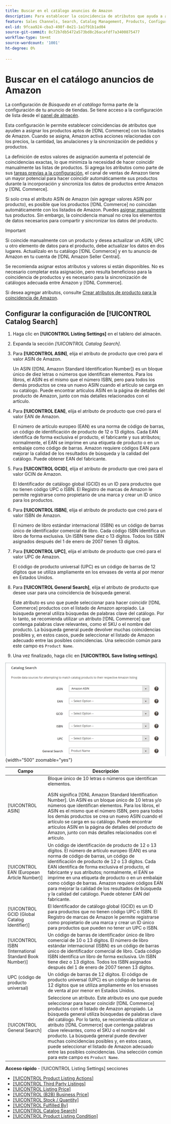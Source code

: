 ```yaml
---
title: Buscar en el catálogo anuncios de Amazon
description: Para establecer la coincidencia de atributos que ayuda a asignar productos de catálogo Commerce aptos con listas de Amazon, actualice la configuración de Búsqueda en el catálogo.
feature: Sales Channels, Search, Catalog Management, Products, Configuration
exl-id: 9fcaa924-cba3-498f-8e21-1a1f91b1ad04
source-git-commit: 8c72b7db5472a573bd8c26acafdf7a3400875477
workflow-type: tm+mt
source-wordcount: '1001'
ht-degree: 0%

---
```


# Buscar en el catálogo anuncios de Amazon

La configuración de _Búsqueda en el catálogo_ forma parte de la configuración de tu anuncio de tiendas. Se tiene acceso a la configuración de lista desde el [panel de almacén](./amazon-store-dashboard.md).

Esta configuración le permite establecer coincidencias de atributos que ayuden a asignar los productos aptos de [!DNL Commerce] con los listados de Amazon. Cuando se asigna, Amazon activa acciones relacionadas con los precios, la cantidad, las anulaciones y la sincronización de pedidos y productos.

La definición de estos valores de asignación aumenta el potencial de coincidencias exactas, lo que minimiza la necesidad de hacer coincidir manualmente las listas de productos. Si agrega los atributos como parte de sus [tareas previas a la configuración](./amazon-pre-setup-tasks.md), el canal de ventas de Amazon tiene un mayor potencial para hacer coincidir automáticamente sus productos durante la incorporación y sincroniza los datos de productos entre Amazon y [!DNL Commerce].

Si solo crea el atributo ASIN de Amazon (sin agregar valores ASIN por producto), es posible que los productos [!DNL Commerce] no coincidan automáticamente con los listados de Amazon. Puedes [asignar manualmente](./creating-assigning-catalog-products.md) tus productos. Sin embargo, la coincidencia manual no crea los elementos de datos necesarios para compartir y sincronizar los datos del producto.

>[!IMPORTANT]
>
>Si coincide manualmente con un producto y desea actualizar un ASIN, UPC u otro elemento de datos para el producto, debe actualizar los datos en dos lugares. Actualízalo en tu catálogo [!DNL Commerce] y en tu anuncio de Amazon en tu cuenta de [!DNL Amazon Seller Central].

Se recomienda asignar estos atributos y valores si están disponibles. No es necesario completar esta asignación, pero resulta beneficioso para la coincidencia de productos y es necesario para la sincronización de catálogos adecuada entre Amazon y [!DNL Commerce].

Si desea agregar atributos, consulte [Crear atributos de producto para la coincidencia de Amazon](./ob-creating-magento-attributes.md).

## Configurar la configuración de [!UICONTROL Catalog Search]

1. Haga clic en **[!UICONTROL Listing Settings]** en el tablero del almacén.

1. Expanda la sección _[!UICONTROL Catalog Search]_.

1. Para **[!UICONTROL ASIN]**, elija el atributo de producto que creó para el valor ASIN de Amazon.

   Un ASIN ([!DNL Amazon Standard Identification Number]) es un bloque único de diez letras o números que identifican elementos. Para los libros, el ASIN es el mismo que el número ISBN, pero para todos los demás productos se crea un nuevo ASIN cuando el artículo se carga en su catálogo. Puede encontrar artículos ASIN en la página de detalles del producto de Amazon, junto con más detalles relacionados con el artículo.

1. Para **[!UICONTROL EAN]**, elija el atributo de producto que creó para el valor EAN de Amazon.

   El número de artículo europeo (EAN) es una norma de código de barras, un código de identificación de producto de 12 o 13 dígitos. Cada EAN identifica de forma exclusiva el producto, el fabricante y sus atributos; normalmente, el EAN se imprime en una etiqueta de producto o en un embalaje como código de barras. Amazon requiere códigos EAN para mejorar la calidad de los resultados de búsqueda y la calidad del catálogo. Puede obtener EAN del fabricante.

1. Para **[!UICONTROL GCID]**, elija el atributo de producto que creó para el valor GCIN de Amazon.

   El Identificador de catálogo global (GCID) es un ID para productos que no tienen código UPC o ISBN. El Registro de marcas de Amazon le permite registrarse como propietario de una marca y crear un ID único para los productos.

1. Para **[!UICONTROL ISBN]**, elija el atributo de producto que creó para el valor ISBN de Amazon.

   El número de libro estándar internacional (ISBN) es un código de barras único de identificador comercial de libro. Cada código ISBN identifica un libro de forma exclusiva. Un ISBN tiene diez o 13 dígitos. Todos los ISBN asignados después del 1 de enero de 2007 tienen 13 dígitos.

1. Para **[!UICONTROL UPC]**, elija el atributo de producto que creó para el valor UPC de Amazon.

   El código de producto universal (UPC) es un código de barras de 12 dígitos que se utiliza ampliamente en los envases de venta al por menor en Estados Unidos.

1. Para **[!UICONTROL General Search]**, elija el atributo de producto que desee usar para una coincidencia de búsqueda general.

   Este atributo es uno que puede seleccionar para hacer coincidir [!DNL Commerce] productos con el listado de Amazon apropiado. La búsqueda general utiliza búsquedas de palabras clave del catálogo. Por lo tanto, se recomienda utilizar un atributo [!DNL Commerce] que contenga palabras clave relevantes, como el SKU o el nombre del producto. La búsqueda general puede devolver muchas coincidencias posibles y, en estos casos, puede seleccionar el listado de Amazon adecuado entre las posibles coincidencias. Una selección común para este campo es `Product Name`.

1. Una vez finalizado, haga clic en **[!UICONTROL Save listing settings]**.

![Búsqueda en el catálogo](assets/amazon-catalog-search.png){width="500" zoomable="yes"}

| Campo | Descripción |
|--------------------------------------------------------|--------------------------------------------------------------------------------------------------------------------------------------------------------------------------------------------------------------------------------------------------------------------------------------------------------------------------------------------------------------------------------------------------------------------------------------------------------------------------------------------------------------------------------------|
| [!UICONTROL ASIN] | Bloque único de 10 letras o números que identifican elementos.<br><br>ASIN significa [!DNL Amazon Standard Identification Number]. Un ASIN es un bloque único de 10 letras y/o números que identifican elementos. Para los libros, el ASIN es el mismo que el número ISBN, pero para todos los demás productos se crea un nuevo ASIN cuando el artículo se carga en su catálogo. Puede encontrar artículos ASIN en la página de detalles del producto de Amazon, junto con más detalles relacionados con el artículo. |
| [!UICONTROL EAN (European Article Number)] | Un código de identificación de producto de 12 o 13 dígitos. El número de artículo europeo (EAN) es una norma de código de barras, un código de identificación de producto de 12 o 13 dígitos. Cada EAN identifica de forma exclusiva el producto, el fabricante y sus atributos; normalmente, el EAN se imprime en una etiqueta de producto o en un embalaje como código de barras. Amazon requiere códigos EAN para mejorar la calidad de los resultados de búsqueda y la calidad del catálogo. Puede obtener EAN del fabricante. |
| [!UICONTROL GCID (Global Catalog Identifier)] | El Identificador de catálogo global (GCID) es un ID para productos que no tienen código UPC o ISBN. El Registro de marcas de Amazon le permite registrarse como propietario de una marca y crear un ID único para productos que pueden no tener un UPC o ISBN. |
| [!UICONTROL ISBN (International Standard Book Number)] | Un código de barras de identificador único de libro comercial de 10 o 13 dígitos. El número de libro estándar internacional (ISBN) es un código de barras único de identificador comercial de libro. Cada código ISBN identifica un libro de forma exclusiva. Un ISBN tiene diez o 13 dígitos. Todos los ISBN asignados después del 1 de enero de 2007 tienen 13 dígitos. |
| UPC (código de producto universal) | Un código de barras de 12 dígitos. El código de producto universal (UPC) es un código de barras de 12 dígitos que se utiliza ampliamente en los envases de venta al por menor en Estados Unidos. |
| [!UICONTROL General Search] | Seleccione un atributo. Este atributo es uno que puede seleccionar para hacer coincidir [!DNL Commerce] productos con el listado de Amazon apropiado. La búsqueda general utiliza búsquedas de palabras clave del catálogo. Por lo tanto, se recomienda utilizar un atributo [!DNL Commerce] que contenga palabras clave relevantes, como el SKU o el nombre del producto. La búsqueda general puede devolver muchas coincidencias posibles y, en estos casos, puede seleccionar el listado de Amazon adecuado entre las posibles coincidencias. Una selección común para este campo es `Product Name`. |

**Acceso rápido** - [!UICONTROL Listing Settings] secciones

- [[!UICONTROL Product Listing Actions]](./product-listing-actions.md)
- [[!UICONTROL Third Party Listings]](./third-party-listing-settings.md)
- [[!UICONTROL Listing Price]](./listing-price.md)
- [[!UICONTROL (B2B) Business Price]](./business-pricing.md)
- [[!UICONTROL Stock / Quantity]](./stock-quantity.md)
- [[!UICONTROL Fulfilled By]](./fulfilled-by.md)
- [[!UICONTROL Catalog Search]](./catalog-search.md)
- [[!UICONTROL Product Listing Condition]](./product-listing-condition.md)
